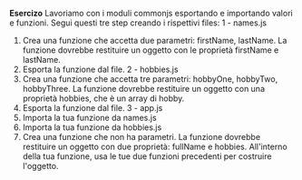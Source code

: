 **Esercizo**
Lavoriamo con i moduli commonjs esportando e importando valori e funzioni. Segui questi tre step creando i rispettivi files:
1 - names.js
1. Crea una funzione che accetta due parametri: firstName, lastName. La funzione dovrebbe restituire un oggetto con le proprietà firstName e lastName.
2. Esporta la funzione dal file.
2 - hobbies.js
1. Crea una funzione che accetta tre parametri: hobbyOne, hobbyTwo, hobbyThree. La funzione dovrebbe restituire un oggetto con una proprietà hobbies, che è un array di hobby.
2. Esporta la funzione dal file.
3 - app.js
1. Importa la tua funzione da names.js
2. Importa la tua funzione da hobbies.js
3. Crea una funzione che non ha parametri. La funzione dovrebbe restituire un oggetto con due proprietà: fullName e hobbies. All'interno della tua funzione, usa le tue due funzioni precedenti per costruire l'oggetto.